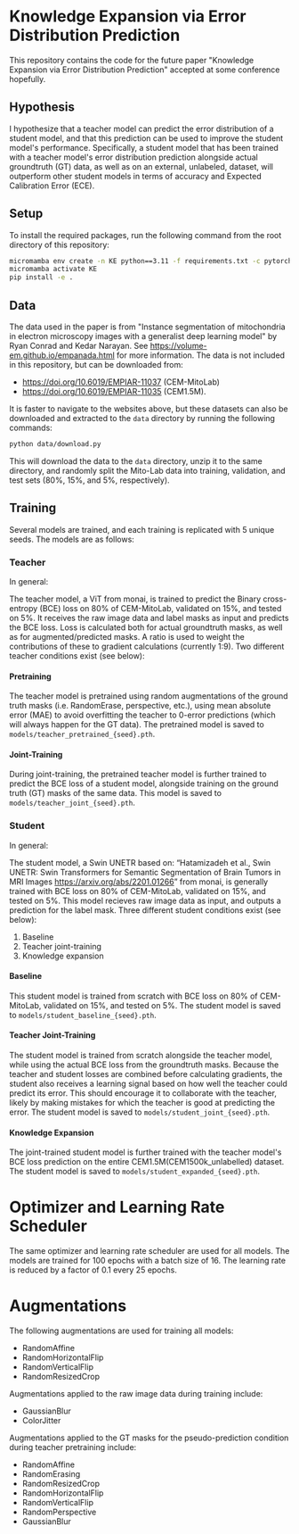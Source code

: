 # Knowledge Expansion via Error Distribution Prediction

This repository contains the code for the future paper "Knowledge Expansion via Error Distribution Prediction" accepted at some conference hopefully.

## Hypothesis

I hypothesize that a teacher model can predict the error distribution of a student model, and that this prediction can be used to improve the student model's performance. Specifically, a student model that has been trained with a teacher model's error distribution prediction alongside actual groundtruth (GT) data, as well as on an external, unlabeled, dataset, will outperform other student models in terms of accuracy and Expected Calibration Error (ECE).

## Setup

To install the required packages, run the following command from the root directory of this repository:

```bash
micromamba env create -n KE python==3.11 -f requirements.txt -c pytorch -c nvidia -y
micromamba activate KE
pip install -e .
```

## Data

The data used in the paper is from "Instance segmentation of mitochondria in electron microscopy images with a generalist deep learning model" by Ryan Conrad and Kedar Narayan. See https://volume-em.github.io/empanada.html for more information. The data is not included in this repository, but can be downloaded from:
- https://doi.org/10.6019/EMPIAR-11037 (CEM-MitoLab)
- https://doi.org/10.6019/EMPIAR-11035 (CEM1.5M).
<!-- - https://doi.org/10.6019/EMPIAR-10982 (Seven benchmark datasets of instance segmentation of mitochondria) -->

It is faster to navigate to the websites above, but these datasets can also be downloaded and extracted to the `data` directory by running the following commands:

```bash
python data/download.py
```

This will download the data to the `data` directory, unzip it to the same directory, and randomly split the Mito-Lab data into training, validation, and test sets (80%, 15%, and 5%, respectively).

## Training
Several models are trained, and each training is replicated with 5 unique seeds. The models are as follows:

### Teacher
In general:

The teacher model, a ViT from monai, is trained to predict the Binary cross-entropy (BCE) loss on 80% of CEM-MitoLab, validated on 15%, and tested on 5%. It receives the raw image data and label masks as input and predicts the BCE loss. Loss is calculated both for actual groundtruth masks, as well as for augmented/predicted masks. A ratio is used to weight the contributions of these to gradient calculations (currently 1:9). Two different teacher conditions exist (see below):

#### Pretraining
The teacher model is pretrained using random augmentations of the ground truth masks (i.e. RandomErase, perspective, etc.), using mean absolute error (MAE) to avoid overfitting the teacher to 0-error predictions (which will always happen for the GT data). The pretrained model is saved to `models/teacher_pretrained_{seed}.pth`.

#### Joint-Training
During joint-training, the pretrained teacher model is further trained to predict the BCE loss of a student model, alongside training on the ground truth (GT) masks of the same data. This model is saved to `models/teacher_joint_{seed}.pth`.

### Student
In general:

The student model, a Swin UNETR based on: “Hatamizadeh et al., Swin UNETR: Swin Transformers for Semantic Segmentation of Brain Tumors in MRI Images <https://arxiv.org/abs/2201.01266>” from monai, is generally trained with BCE loss on 80% of CEM-MitoLab, validated on 15%, and tested on 5%. This model recieves raw image data as input, and outputs a prediction for the label mask. Three different student conditions exist (see below):
1) Baseline
2) Teacher joint-training
3) Knowledge expansion

#### Baseline
This student model is trained from scratch with BCE loss on 80% of CEM-MitoLab, validated on 15%, and tested on 5%. The student model is saved to `models/student_baseline_{seed}.pth`.

#### Teacher Joint-Training
The student model is trained from scratch alongside the teacher model, while using the actual BCE loss from the groundtruth masks. Because the teacher and student losses are combined before calculating gradients, the student also receives a learning signal based on how well the teacher could predict its error. This should encourage it to collaborate with the teacher, likely by making mistakes for which the teacher is good at predicting the error. The student model is saved to `models/student_joint_{seed}.pth`.

#### Knowledge Expansion
The joint-trained student model is further trained with the teacher model's BCE loss prediction on the entire CEM1.5M(CEM1500k_unlabelled) dataset. The student model is saved to `models/student_expanded_{seed}.pth`.

# Optimizer and Learning Rate Scheduler
The same optimizer and learning rate scheduler are used for all models. The models are trained for 100 epochs with a batch size of 16. The learning rate is reduced by a factor of 0.1 every 25 epochs.

# Augmentations
The following augmentations are used for training all models:
- RandomAffine
- RandomHorizontalFlip
- RandomVerticalFlip
- RandomResizedCrop

Augmentations applied to the raw image data during training include:
- GaussianBlur
- ColorJitter

Augmentations applied to the GT masks for the pseudo-prediction condition during teacher pretraining include:
- RandomAffine
- RandomErasing
- RandomResizedCrop
- RandomHorizontalFlip
- RandomVerticalFlip
- RandomPerspective
- GaussianBlur